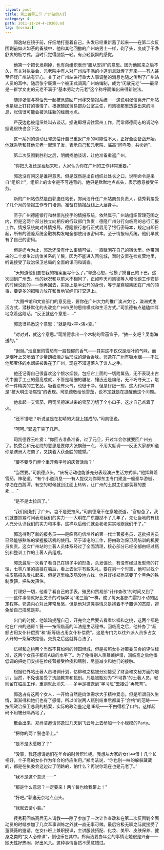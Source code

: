 ```yaml
---
layout: post
title: 第二百零三节 广州站的人们
category: 4
path: 2011-11-24-4-20300.md
tag: [normal]
---
```


　　郭逸站在镜子前，仔细地打量着自己。头发已经重新蓄了起来——在第二次反围剿前如火如荼的备战中，他和其他回撤的广州站男士一样，剃了头，变成了干净舒爽的板寸式。当时只觉得脑袋一轻。有点轻飘飘的感觉。

　　他第一个把长发剃掉，也有向组织表示“服从安排”的意思。因为他回来之后不久，有关对执委会、元老院中有人对广州站不满的小道消息就传了开来——有人甚至怀疑广州站有异心。关于对广州站进行重大人事调整的消息也随之传到了广州站人员的耳中。随后张宇辰第一个被正式调离广州站编制，成为“闲散元老”——最早是一群学文史的元老不满于“基本劳动力元老”这个称呼而编出来得新说法。

　　随即张信与林佰光一起被派遣回广州移交情报系统——这说明张信离开广州站也是板上钉钉的事情了。根据殖民贸易部办公室主任，司凯德那里透露出来的消息，张信很可能会被派往新的经商地点。

　　严茂达也被组织处叫去谈话，据说即将调往雷州工作，而常师德同志的调动令据说很快也会下达。

　　这一系列的调动让郭逸估计自己重返广州的可能性不大，正好全面备战开始，他就乘势和其他元老一起理了发，表示自己和元老院、临高“同呼吸，共命运”，

　　第二次反围剿胜利之后，明朗找他谈话，让他准备重返广州。

　　“你把头发还是蓄起来吧，大家认为你在广州的工作非常重要。”

　　郭逸没有问这是谁得意思，但是既然是出自组织处处长之口，说明命令是来自“组织上”，组织上的命令是不可违背的。他只是默默地点点头，表示愿意接受任务。

　　新的广州站依然是由郭逸任站长，郑尚洁升任广州站商务负责人，裴秀莉接受了几个月的情报工作专门培训，准备在情报战线上大展身手。

　　至于广州德隆银行和林佰光接手的情报系统，依然属于广州站组织管理范围之内，但是这两个部分独立向相应的行政部门负责：德隆广州分行向临高的总行汇报工作，情报系统向对外情报局。德隆银行总行正式启用了银行密码本，规定自即日起，所有的德隆系统金融机构发电全部使用该密码本。至于情报局系统，他们早就有了自己的密码。

　　但是迄今为止，郭逸还没有什么事情可做，一直赋闲在自己的宿舍里。他带回来的二个发生过肉体关系的丫鬟，因为不能进入百仞城，暂时安置在检疫营地里，听说接受了政治保卫总局的全面的讯问和调查。

　　“天知道他们要在我的档案里写什么了。”郭逸心想，他摸了摸自己的下巴，这次回到广州去，他的状况和以前大不相同了，正如昨天司凯德等人和他谈工作安排的时候说到的——他再回去，实际上是半公开的身份，等于是穿越集团在广州的领事，要更多的把精力放在和当地官绅们打交道上。

　　“大图书馆和文宣部门的意见是，要你在广州大力的推广澳洲文化，澳洲式生活方式，潜移默化的去改变广州市民的思维模式和生活方式。”司凯德有点磕磕绊绊地念着这段话，“反正就这个意思……”

　　郭逸很熟悉这个意思：“就是和×平×演×变。”

　　“对对对，就这个意思。”司凯德拿出一个木制的雪茄盒子，“抽一支吧？吴南海送的。”

　　“谢谢。”烟盒里的雪茄有一股馥郁的香气——其实这不仅仅是烟叶的气味，而是烟叶上又喷洒了少量朗姆酒之后形成的混合香味。郭逸在广州有吸水烟——不过他那奢侈的水烟袋被丢在了广州，现在不知道落入了谁人之手。

　　他还记得自己很喜欢这个银水烟袋，包括它上面的一切附属品，无不表现出古代中国手工业的最高成就，不管是精细的雕花、镶嵌还是编结，无不巧夺天工，堪称一件精美的工艺品。吸着没有火气，也很干净。但是仔细一想，这大约可以算是“被大明生活腐蚀”的表现。司凯德敬给他雪茄，说不定就是在提醒他这个问题。

　　他拿起一支雪茄，用司凯德递过来的雪茄刀切了个小口子，这才自己点着了火。

　　“还不错吧？听说这是在初晴的大腿上搓成的。”司凯德说。

　　“呵呵。”郭逸干笑了几声。

　　司凯德吞云吐雾：“你回去准备准备，过了元旦，开过年会你就要回广州去了。执委会和元老院的意思是要你大张旗鼓一点，不用太低调——反正大家都知道你是澳洲大海商了，又挟着大获全胜的威望。”

　　“要不要专门弄个重开紫字号的庆贺活动？”

　　“当然要。”司凯德点头，“庆祝活动也能够充分表现澳洲生活方式嘛。”他挥舞着雪茄，神秘道，“有个小道消息——有人提议为你郭东主专门建造一艘豪华游艇，停泊在白鹅潭，有空的时候就到江面上转转，让广州的土财主们都羡慕的要死……”

　　“是不是太拉风了。”

　　“我们刚炮打了广州，岂不是更拉风。”司凯德毫不在意地说道，“官府怂了，我们就要抓紧时间表现我们的实力——大明在广东蹦跶不了几年了，先让当地的有钱人充分认识我们的实力和本事，这样以后他们就会老老实实地跟我们干了。”

　　郭逸得到了新的报务员——是临高电信培养的第一代土著报务员，这批报务员已经能够熟练的掌握报话机的使用。至于译电的工作，将由政治保卫局培训的机要员负责。这次广州站的土著人员体系经过了全面清理，核心部分已经全部由经过甄别和整训工作的土著人员组成。

　　郭逸最后一次看了看自己在镜子中的形象，头发偏长，有没有经过发型师的打理，七零八落的披挂在脑后，看上去似乎有些失礼。要在另一个时空，他可以找个橡皮筋把头发扎起来，但是这里橡皮筋没地方找，他只好找郑尚洁要了个黑色的铁制发箍，把头发箍住。

　　打理好一切，他看了看自己的手表，殖民和贸易部“计作查改”的时间又到了——这件事情就好比文革的时候学习“老三篇”一样，成了每天各部门雷打不动的固定程序。郭逸内心对此非常反感，但是他对这类事情总是抱着不予置评的态度，避免给自己招惹是非。

　　出门的时候，他暗暗提醒自己，开完会之后要去看看忆柳和之桃，这两个都是他在广州的通房丫鬟——按照临高的叫法是生活秘书。回临高之后，他补办了“超额占用女仆补偿费”和“超等级占用女仆补偿费”。这是专门为以往外派人员多占女人开的一条解决路径。交费之后这就算合法了。

　　忆柳和之桃两个当然不算如何的倾国倾城，但是按照女仆对策委员会的评估标准，这两个女孩子都有A级的水平了。为了免得别人羡慕嫉妒恨，回临高之后他很低调的把她们安排在检疫营接受检疫和甄别，尽量减少和她们的接触。

　　根据驻外站土著人员培训计划，忆柳和之桃被分别接受了财会和文秘方面的培训，当然，不免也接受了洗脑教育和甄别。凡是被甄别为“不可靠”的土著人员，轻则留在临高工作，重则就此消失——多半是被送到“学习班”去接受“再教育”。

　　郭逸占有这两个女人，一开始自然是肉体需求大于精神爱恋。但是所谓日久生情，渐渐得和她们也有了感情，所以听说两人甄别结束后都属于“合格”的范畴——按照政治保卫总局的档案，实际的政治鉴定是ⅡB级——不由得松了口气。这样起码不用被分隔两地了。

　　散会出来，郑尚洁邀请郭逸过几天到飞云号上去参加一个小规模的Party。

　　“把你的两丫鬟也带上。”

　　“是不是太惹眼了？”

　　“没事，我还想请她们在年会的时候帮忙呢。我想从大家的女仆中借十几个长相好，个子高的女仆作为年会的侍应生用。”郑尚洁说，“你也别一味的躲躲藏藏的，都是在执委会这边过了明路的，怕什么？再说你现在也是元老了。”

　　“我不是这个意思——”

　　“那是什么意思？一定要来！两丫鬟也给我带上！”

　　“好吧。”郭逸无奈地点点头。

　　“我就去请小裴。”

　　裴秀莉回临高后无人请教——除了参加了一次计作查改和在第二次反围剿全面动员的时候参加了几次军事训练之外就一直无事可做。最后穷极无聊之际就接受了董薇薇的邀请，在女仆班上兼职授课，主讲服装搭配、化妆、美甲、皮肤保养、健身之类的“女人必修课”，倒也乐在其中。郑尚洁要办年会的事情让她很是兴奋——她天性好热闹，好出风头。这种事情当然不愿意错过。
